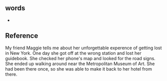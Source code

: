 ## words
* 

## Reference
My friend Maggie tells me about her unforgettable experence of getting lost in New York. One day she got off at the wrong station and lost her guidebook. She checked her phone's map and looked for the road signs. She ended up walking around near the Metropolitan Museum of Art. She had been there once, so she was able to make it back to her hotel from there.
